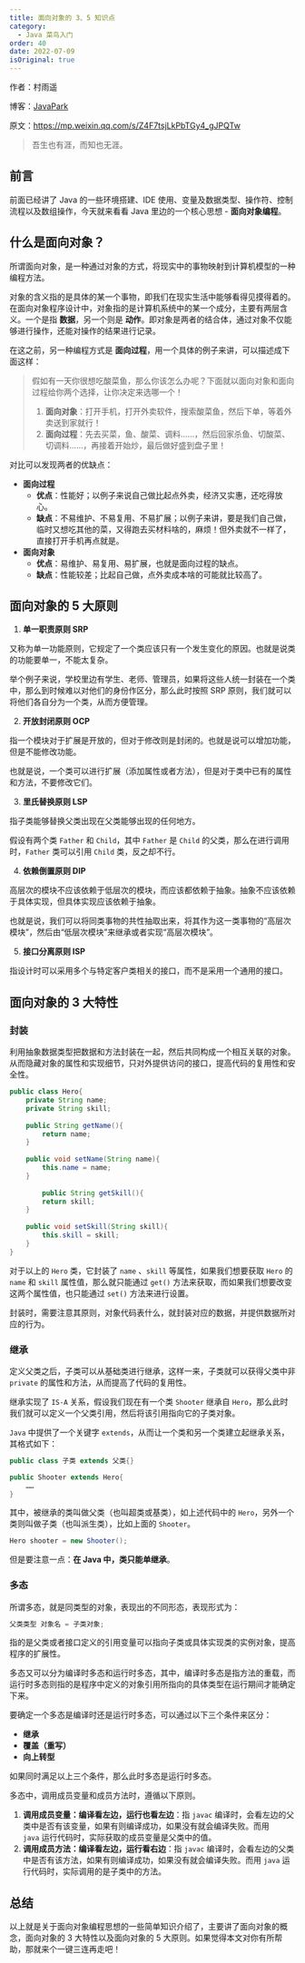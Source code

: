 ```yaml
---
title: 面向对象的 3、5 知识点
category:
  - Java 菜鸟入门
order: 40
date: 2022-07-09
isOriginal: true
---
```


作者：村雨遥

博客：[JavaPark](https://cunyu1943.github.io/JavaPark)

原文：https://mp.weixin.qq.com/s/Z4F7tsjLkPbTGy4_gJPQTw

>   吾生也有涯，而知也无涯。

## 前言

前面已经讲了 Java 的一些环境搭建、IDE 使用、变量及数据类型、操作符、控制流程以及数组操作，今天就来看看 Java 里边的一个核心思想 - **面向对象编程**。

## 什么是面向对象？

所谓面向对象，是一种通过对象的方式，将现实中的事物映射到计算机模型的一种编程方法。

对象的含义指的是具体的某一个事物，即我们在现实生活中能够看得见摸得着的。在面向对象程序设计中，对象指的是计算机系统中的某一个成分，主要有两层含义。一个是指 **数据**，另一个则是 **动作**。即对象是两者的结合体，通过对象不仅能够进行操作，还能对操作的结果进行记录。

在这之前，另一种编程方式是 **面向过程**，用一个具体的例子来讲，可以描述成下面这样：

>   假如有一天你很想吃酸菜鱼，那么你该怎么办呢？下面就以面向对象和面向过程给你两个选择，让你决定来选哪一个！
>
>   1.  **面向对象**：打开手机，打开外卖软件，搜索酸菜鱼，然后下单，等着外卖送到家就行！
>   2.  **面向过程**：先去买菜，鱼、酸菜、调料……，然后回家杀鱼、切酸菜、切调料……，再接着开始炒，最后做好盛到盘子里！

对比可以发现两者的优缺点：

-   **面向过程**
    -   **优点**：性能好；以例子来说自己做比起点外卖，经济又实惠，还吃得放心。
    -   **缺点**：不易维护、不易复用、不易扩展；以例子来讲，要是我们自己做，临时又想吃其他的菜，又得跑去买材料啥的，麻烦！但外卖就不一样了，直接打开手机再点就是。
-   **面向对象**
    -   **优点**：易维护、易复用、易扩展，也就是面向过程的缺点。
    -   **缺点**：性能较差；比起自己做，点外卖成本啥的可能就比较高了。

## 面向对象的 5 大原则

1.  **单一职责原则 SRP**

又称为单一功能原则，它规定了一个类应该只有一个发生变化的原因。也就是说类的功能要单一，不能太复杂。

举个例子来说，学校里边有学生、老师、管理员，如果将这些人统一封装在一个类中，那么到时候难以对他们的身份作区分，那么此时按照 SRP 原则，我们就可以将他们各自分为一个类，从而方便管理。

2.  **开放封闭原则 OCP**

指一个模块对于扩展是开放的，但对于修改则是封闭的。也就是说可以增加功能，但是不能修改功能。

也就是说，一个类可以进行扩展（添加属性或者方法），但是对于类中已有的属性和方法，不要修改它们。

3.  **里氏替换原则 LSP**

指子类能够替换父类出现在父类能够出现的任何地方。

假设有两个类 `Father` 和 `Child`，其中 `Father` 是 `Child` 的父类，那么在进行调用时，`Father` 类可以引用 `Child` 类，反之却不行。

4.  **依赖倒置原则 DIP**

高层次的模块不应该依赖于低层次的模块，而应该都依赖于抽象。抽象不应该依赖于具体实现，但具体实现应该依赖于抽象。

也就是说，我们可以将同类事物的共性抽取出来，将其作为这一类事物的“高层次模块”，然后由“低层次模块”来继承或者实现“高层次模块”。

5.  **接口分离原则 ISP**

指设计时可以采用多个与特定客户类相关的接口，而不是采用一个通用的接口。

## 面向对象的 3 大特性

### 封装

利用抽象数据类型把数据和方法封装在一起，然后共同构成一个相互关联的对象。从而隐藏对象的属性和实现细节，只对外提供访问的接口，提高代码的复用性和安全性。

```java
public class Hero{
    private String name;
    private String skill;
    
    public String getName(){
        return name;
    }
    
    public void setName(String name){
        this.name = name;
    }
    
        public String getSkill(){
        return skill;
    }
    
    public void setSkill(String skill){
        this.skill = skill;
    }
}
```

对于以上的 `Hero` 类，它封装了 `name` 、`skill` 等属性，如果我们想要获取 `Hero` 的 `name` 和 `skill` 属性值，那么就只能通过 `get()` 方法来获取，而如果我们想要改变这两个属性值，也只能通过 `set()` 方法来进行设置。

封装时，需要注意其原则，对象代码表什么，就封装对应的数据，并提供数据所对应的行为。

### 继承

定义父类之后，子类可以从基础类进行继承，这样一来，子类就可以获得父类中非 `private` 的属性和方法，从而提高了代码的复用性。

继承实现了 `IS-A` 关系，假设我们现在有一个类 `Shooter` 继承自 `Hero`，那么此时我们就可以定义一个父类引用，然后将该引用指向它的子类对象。

`Java` 中提供了一个关键字 `extends`，从而让一个类和另一个类建立起继承关系，其格式如下：

```java
public class 子类 extends 父类{}
```

```java
public Shooter extends Hero{
    ……
}
```

其中，被继承的类叫做父类（也叫超类或基类），如上述代码中的 `Hero`，另外一个类则叫做子类（也叫派生类），比如上面的 `Shooter`。

```java
Hero shooter = new Shooter();
```

但是要注意一点：**在 Java 中，类只能单继承**。

### 多态

所谓多态，就是同类型的对象，表现出的不同形态，表现形式为：

```java
父类类型 对象名 = 子类对象;
```

指的是父类或者接口定义的引用变量可以指向子类或具体实现类的实例对象，提高程序的扩展性。

多态又可以分为编译时多态和运行时多态，其中，编译时多态是指方法的重载，而运行时多态则指的是程序中定义的对象引用所指向的具体类型在运行期间才能确定下来。

要确定一个多态是编译时还是运行时多态，可以通过以下三个条件来区分：

-   **继承**
-   **覆盖（重写）**
-   **向上转型**

如果同时满足以上三个条件，那么此时多态是运行时多态。

多态中，调用成员变量和成员方法时，遵循以下原则。

1.   **调用成员变量：编译看左边，运行也看左边**：指 `javac` 编译时，会看左边的父类中是否有该变量，如果有则编译成功，如果没有就会编译失败。而用 `java` 运行代码时，实际获取的成员变量是父类中的值。
2.   **调用成员方法：编译看左边，运行看右边**：指 `javac` 编译时，会看左边的父类中是否有该方法，如果有则编译成功，如果没有就会编译失败。而用 `java` 运行代码时，实际调用的是子类中的方法。

## 总结

以上就是关于面向对象编程思想的一些简单知识介绍了，主要讲了面向对象的概念，面向对象的 3 大特性以及面向对象的 5 大原则。如果觉得本文对你有所帮助，那就来个一键三连再走吧！

